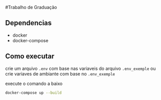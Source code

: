 #Trabalho de Graduação

## Dependencias

- docker
- docker-compose

## Como executar

crie um arquivo `.env` com base nas variaveis do arquivo `.env_exemple` ou crie variaves de ambiante com base no `.env_exemple`

execute o comando a baixo
```sh
docker-compose up --build
```
